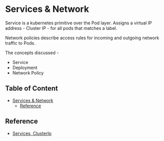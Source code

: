 # Services & Network

Service is a kubernetes primitive over the Pod layer. Assigns a virtual IP address -  Cluster IP - for all pods that matches a label.

Network policies describe access rules for incoming and outgoing network traffic to Pods.

The concepts discussed -

- Service
- Deployment
- Network Policy

## Table of Content  <!-- omit in toc -->

- [Services \& Network](#services--network)
  - [Reference](#reference)

## Reference

- [Services, ClusterIp](/stgd/007-services-network/services-clusterip.md)
